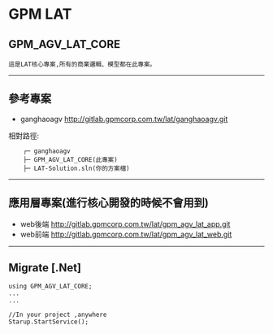 # GPM LAT
## GPM_AGV_LAT_CORE

```
這是LAT核心專案,所有的商業邏輯、模型都在此專案。
```
---
## 參考專案
- ganghaoagv  http://gitlab.gpmcorp.com.tw/lat/ganghaoagv.git

相對路徑:
``` 
    ┌─ ganghaoagv
    ├─ GPM_AGV_LAT_CORE(此專案)
    ├─ LAT-Solution.sln(你的方案檔)
```

---

## 應用層專案(進行核心開發的時候不會用到)
-  web後端 http://gitlab.gpmcorp.com.tw/lat/gpm_agv_lat_app.git
-  web前端 http://gitlab.gpmcorp.com.tw/lat/gpm_agv_lat_web.git

---

## Migrate [.Net]
```
using GPM_AGV_LAT_CORE;
...
...

//In your project ,anywhere
Starup.StartService();

```

